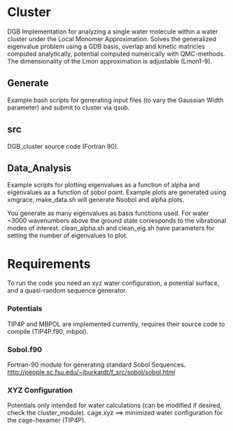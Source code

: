 # Cluster
DGB Implementation for analyzing a single water molecule within a water cluster under the Local Monomer Approximation. 
Solves the generalized eigenvalue problem using a GDB basis, overlap and kinetic matricies computed analytically, potential computed numerically with QMC-methods. 
The dimensionality of the Lmon approximation is adjustable (Lmon1-9). 

## Generate
Example bash scripts for generating input files (to vary the Gaussian Width parameter) and submit to cluster via qsub. 

## src
DGB_cluster source code (Fortran 90).

## Data_Analysis
Example scripts for plotting eigenvalues as a function of alpha and eigenvalues as a function of sobol point.
Example plots are generated using xmgrace, make_data.sh will generate Nsobol and alpha plots. 

You generate as many eigenvalues as basis functions used.
For water ~3000 wavenumbers above the ground state corresponds to the vibrational modes of interest.
clean_alpha.sh and clean_eig.sh have parameters for setting the number of eigenvalues to plot. 

# Requirements
To run the code you need an xyz water configuration, a potential surface, and a quasi-random sequence generator. 

### Potentials
TIP4P and MBPOL are implemented currently, requires their source code to compile (TIP4P.f90, mbpol). 

### Sobol.f90 
Fortran-90 module for generating standard Sobol Sequences. 
http://people.sc.fsu.edu/~jburkardt/f_src/sobol/sobol.html

### XYZ Configuration
Potentials only intended for water calculations (can be modified if desired, check the cluster_module). 
cage.xyz ==> minimized water configuration for the cage-hexamer (TIP4P). 
